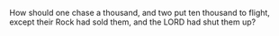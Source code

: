 How should one chase a thousand, and two put ten thousand to flight, except their Rock had sold them, and the LORD had shut them up?
